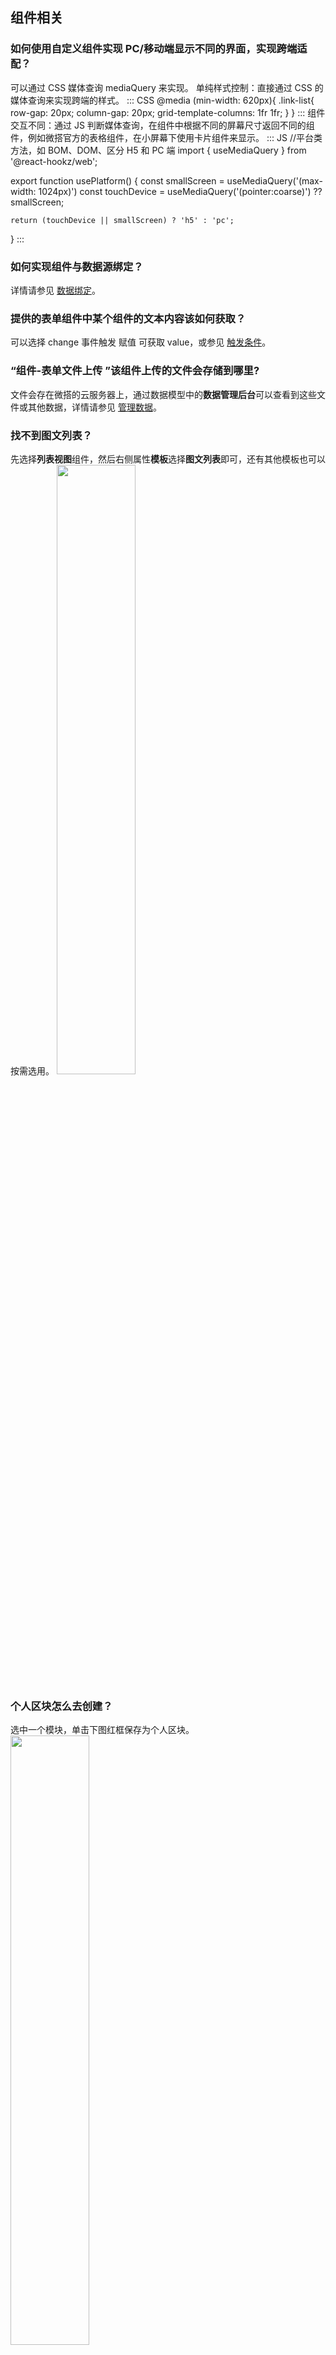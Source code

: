 ## 组件相关
[](id:que1)
### 如何使用自定义组件实现 PC/移动端显示不同的界面，实现跨端适配？
可以通过 CSS 媒体查询 mediaQuery 来实现。
单纯样式控制：直接通过 CSS 的媒体查询来实现跨端的样式。
<dx-codeblock>
:::  CSS
@media (min-width: 620px){
    .link-list{
        row-gap: 20px;
        column-gap: 20px;
        grid-template-columns: 1fr 1fr;
    }
}
:::
</dx-codeblock>
组件交互不同：通过 JS 判断媒体查询，在组件中根据不同的屏幕尺寸返回不同的组件，例如微搭官方的表格组件，在小屏幕下使用卡片组件来显示。
<dx-codeblock>
:::  JS
//平台类方法，如 BOM、DOM、区分 H5 和 PC 端
import { useMediaQuery } from '@react-hookz/web';

export function usePlatform() {
    const smallScreen = useMediaQuery('(max-width: 1024px)')
    const touchDevice = useMediaQuery('(pointer:coarse)') ?? smallScreen;
    
    return (touchDevice || smallScreen) ? 'h5' : 'pc';

}
:::
</dx-codeblock>


[](id:que2)
### 如何实现组件与数据源绑定？
详情请参见 [数据绑定](https://cloud.tencent.com/document/product/1301/69302)。


[](id:que3)
<!-- ### 如何实现组件的事件绑定？
详情请参见 [事件绑定](https://cloud.tencent.com/document/product/1301/58521)。
-->



[](id:que5)
### 提供的表单组件中某个组件的文本内容该如何获取？
可以选择 change 事件触发 赋值 可获取 value，或参见 [触发条件](https://cloud.tencent.com/document/product/1301/65931)。



[](id:que6)
### “组件-表单文件上传 ”该组件上传的文件会存储到哪里?
文件会存在微搭的云服务器上，通过数据模型中的**数据管理后台**可以查看到这些文件或其他数据，详情请参见 [管理数据](https://cloud.tencent.com/document/product/1301/66271)。


[](id:que7)
### 找不到图文列表？
 先选择**列表视图**组件，然后右侧属性**模板**选择**图文列表**即可，还有其他模板也可以按需选用。
<img src = "https://qcloudimg.tencent-cloud.cn/raw/4a983ef50cba2fbcefcb130ef2458443.png" style = "width:50%">


[](id:que8)
### 个人区块怎么去创建？
选中一个模块，单击下图红框保存为个人区块。
<img src = "https://qcloudimg.tencent-cloud.cn/raw/316c7124d8ede57fc711b151ed6bfc6d.png" style = "width:50%">





[](id:que10)
### 可以实现点击图片后隐藏图片吗？
1. 创建普通变量，变量类型选择 boolean，初始值为 true。
2. 选中**图片**组件，进入右侧**配置区** > **通用配置**页面，单击开启**条件展示**，绑定步骤1中的普通变量。
3. 创建自定义方法，自定义方法中令变量=false。
4. 选中上述**图片**组件，绑定自定义方法，点击时触发。

[](id:que11)
### 如何对地图进行操作标记？
表单地图组件不支持标记，需要用连接器自己封装前端组件，详情请参见 [自定义组件](https://cloud.tencent.com/document/product/1301/53287)。 



[](id:que12)
### 个人小程序能使用腾讯位置服务插件吗？
目前微搭平台暂时不能使用插件，已经支持了表单地图定位组件，可以是否满足需求。



[](id:que13)
### 目前在列表组件内支持不同管理用户查看不同部门的数据吗？
支持。



[](id:que14)
### 新建自定义应用，可以添加这样的节点组件吗？
不支持添加。
<img src = "https://qcloudimg.tencent-cloud.cn/raw/ff5391594c712a612a4ad0e811d32d11.png" style = "width:50%">



[](id:que15)
### 如果有一些复杂逻辑或者复杂页面微搭实现不了，要怎么跟微搭配合一起使用呢？
复杂逻辑或页面可以考虑用低代码编辑器自己写 JS 逻辑实现，同时也可以自己开发源码组件，满足对应场景。





## 页面相关
[](id:que16)
### 如何实现页面之间参数传递？
在微搭编辑器中，可通过配置页面参数来实现跳转传参功能，通常可用于实现对详情页面的内容控制。详情请参见 [实现页面跳转传参](https://cloud.tencent.com/document/product/1301/70204)。


[](id:qu17)
### 如何在应用或页面中展示数据源中的数据？for 循环和 if 循环如何实现？
详情请参见 [循环展示与条件展示](https://cloud.tencent.com/document/product/1301/58434)。 



[](id:que18)
### 什么是触发条件，如何设置触发条件？
详情请参见 [触发条件](https://cloud.tencent.com/document/product/1301/65931)。


[](id:que19)
### 平台方法是什么？如何使用？
详情请参见 [平台方法](https://cloud.tencent.com/document/product/1301/61120)。

[](id:que20)
### 顶部导航栏覆盖了侧边导航栏的内容，怎么解决呢？
不可以同时使用。


[](id:que21)
### 预览区和扫码预览都正常，体验版报错，体验版不可以点击？
下图报错不影响使用，link 不支持小程序，需要绑定点击事件平台方法 navigateTo  （链接组件不支持小程序）。

![](https://qcloudimg.tencent-cloud.cn/raw/3717548cd4250b977dcc020df012537d.png)

[](id:que22)
### 如何从 event 获取表单的值呢？
在表单输入组件中，行为配置，**change 输入改变**事件，通过 event.detail.value 可获取组件值。
<img src = "https://qcloudimg.tencent-cloud.cn/raw/56c9ae5dfc95bd1296701575154da4b2.png" style = "width:50%">
然后再赋值到变量上。
<img src = "https://qcloudimg.tencent-cloud.cn/raw/9705f2b20df6cf56ebcc538113645133.png" style = "width:50%">



[](id:que23)
### 表单选择或多选等如何实现动态下拉列表？
1. 新建一个数据源，叫做选项，增加 label 和 value 字段。
<img src = "https://qcloudimg.tencent-cloud.cn/raw/0c13d11a5309cb62d09c5ff4733bf45b.png" style = "width:50%">
2. 单击操作栏下**更多** > **发布**之后，进入数据管理后台。
<img src = "https://qcloudimg.tencent-cloud.cn/raw/a981cce470e3a8c235420582f63fab64.png" style = "width:50%">
3. 在选项这个数据源下的正式和体验环境分别单击**新建**，录入几条测试数据。
<img src = "https://qcloudimg.tencent-cloud.cn/raw/c83b6844ebef369b057a8a8b97602474.png" style = "width:50%">
4. 回到编辑器中刷新页面，单击左上方**变量**，新建一个模型变量 options，然后选择上面建的数据源，变量初始化方法选择**查询列表**，单击**保存**。
<img src = "https://qcloudimg.tencent-cloud.cn/raw/6473f49e6861a554a2a5e731e7292f84.png" style = "width:50%">
5. 然后在表单选择的属性上，单击选项列表旁边的**绑定按钮**。
 ![](https://qcloudimg.tencent-cloud.cn/raw/3b388a5f0c90c7205a441dd0de078719.png)
 选择模型变量下的 records 字段，该字段是一个包含 label 和 value 的数组，可以绑定到选项列表上。
 ![](https://qcloudimg.tencent-cloud.cn/raw/8a489109c8125c7ef114535ced895b1c.png)
6. 最后在预览区预览效果。


[](id:que24)
### 如何使用微搭实现上拉加载功能?
1. 在区块中选择列表展示区块。
<img src = "https://qcloudimg.tencent-cloud.cn/raw/36c72967d6552250c2f0b4dc973141dc.png" style = "width:50%"> 
2. 选择列表展示区块后会自动生成对应的数据源与自定义方法。
<img src = "https://qcloudimg.tencent-cloud.cn/raw/c6589992318fd39255c3c26086c2b5c5.png" style = "width:50%"> 
3. 通过左上角菜单进入**低码编辑器**，选择区块生成的自定义方法 `listLoadMore`。
<img src = "https://qcloudimg.tencent-cloud.cn/raw/a214aa8ac14be8c8e8b9117f14c8b811.png" style = "width:50%"> 
4. 按照如下注释对代码逻辑进行修改即可。
<dx-codeblock>
:::  js
export default async function({event}) {
    const meta = $page.dataset.state.wedaListMeta //此处替换为需要实现分页加载的模型变量
    console.log(meta);

    // $page.setState('dataset.state.$status.wedaListMeta.status', 'loading');
    app.utils.set($page, 'dataset.state.$status.wedaListMeta.status', 'loading')
    // $page.dataset.state.$status.wedaListMeta.status = 'loading'
    try {
        const data = await app.cloud.callDataSource({
            dataSourceName: 'weda_list_uun20hm',//此处替换为自己的数据源标识
            methodName: 'wedaGetRecords',
            params: {
                pageNo: meta.pageNo + 1,
                pageSize: meta.pageSize
            }
        })
        console.log(data)
        $page.setState({
            "wedaListMeta": {    //此处替换为自己的模型变量名称
                pageNo: data.pageNo,
                pageSize: data.pageSize,
                total: data.total,
                records: meta.records.concat(data.records)
            }
        })
        app.utils.set($page, 'dataset.state.$status.wedaListMeta.status', 'success')
        // $page.dataset.state.$status.wedaListMeta.status = 'success'
    }catch(e){
        console.log(e)
        app.utils.set($page, 'dataset.state.$status.wedaListMeta.status', 'fail')
        // $page.dataset.state.$status.wedaListMeta.status = 'fail'
    }
}
:::
</dx-codeblock>


[](id:que25)
### 文字版块布局统一大小问题？
需要固定最上面文字组件的 width。


[](id:que26)
### 怎样可以让 H5 页面一打开就是第三方页面？
可通过代码向页面插入节点。例如插入一个 script，可以直接在生命周期里面写一个插入脚本的语句。
![](https://qcloudimg.tencent-cloud.cn/raw/7e6995de6d239419fb490214ba10c7a9.jpg)
>?该方式只支持 H5，不支持小程序。


[](id:que27)
### 为什么图片在小程序端不显示？
小程序图片组件不支持高度 auto，可以把高度改为指定的尺寸。

[](id:que28)
### 应用创建后，数据源如何配置？
应用创建后，数据源可单击左上角的**数据源**，进入数据**模型页面**进行配置。
<img src = "https://qcloudimg.tencent-cloud.cn/raw/c252337ba161b32d5a77cff3e8f49dd6.png" style = "width:50%">

[](id:que29)
### 微信的那些 API 例如拍照，本地存储，微搭都能实现吗？
本地存储调用 localstorage 需要写低代码， 拍照上传用表单图片上传组件可以实现。


[](id:que30)
### 能不能在程序加载的时候自动得到 openid 和用户信息，而不用通过事件触发？
打开低码编辑器，每个页面都有一个 lifecycle 的那个文件。在那个文件里面调用获取 openid 的云函数。只支持 openid，用户信息不可以，用户信息必须是触发获取。

[](id:que31)
### 如何链接点击后的内容？点击卡片后跳转到详情页面？
详情可参见 [实现内容列表到内容详情页的页面跳转逻辑](https://cloud.tencent.com/document/product/1301/71824#.E5.AE.9E.E7.8E.B0.E5.86.85.E5.AE.B9.E5.88.97.E8.A1.A8.E5.88.B0.E5.86.85.E5.AE.B9.E8.AF.A6.E6.83.85.E9.A1.B5.E7.9A.84.E9.A1.B5.E9.9D.A2.E8.B7.B3.E8.BD.AC.E9.80.BB.E8.BE.91)。

[](id:que32)
### 如何设置控件表单输入的宽度？
进入右侧**样式** > **布局**里可以设置。
![](https://qcloudimg.tencent-cloud.cn/raw/4d1d19448a6fd98a94f4aebbdacd5689.png)


[](id:que33)
### 如何实现将用户所选的地理位置信息存储到数据库？
可以通过表单提交的方式，将选择的点位储存到数据源。

[](id:que34)
### 放一张二维码的图片怎么实现长按扫码功能呢？
图片组件的配置项里有，只在小程序的自定义应用中支持。

[](id:que35)
### 自定义页面，表单中一个字段，想让他作为 key，不能重复，怎么设置？
进入**数据模型**页面，把对应的字段设置成唯一。

[](id:que36)
### 轮播图，图片数组是在数据模型中存的，怎么实现绑定图片数组？
用模型变量连接数据模型，然后给轮播容器下的图片组件绑定模型变量中对应的字段。

[](id:que37)
### 页面分上下两部分内容，上部分内容多的话可以垂直滚动，下部分内容固定在底部不动，怎么实现？
上方滚动内容用滚动容器承接，下方固定内容，样式-定位，选择**绝对定位**，下方间距配置0，这样就会固定在底部。
<img src = "https://qcloudimg.tencent-cloud.cn/raw/dd3b3e737e7b3a9aec67b2ce7273c05d.png" style = "width:50%">


[](id:que38)
### 微搭素材库能批量删除素材吗?
目前不支持批量删除，可以单独删除。


[](id:que39)
### 地埋位置字段是不是只能用于小程序，不可以用于 Web 和 H5？
是支持小程序、H5 和 PC 端定位。



[](id:que40)
### 用模板新建的应用后，为什么在应用编辑器搜索不到“数据容器”组件？
**数据容器**不是一个组件，是一个组件的分类。
<img src = "https://qcloudimg.tencent-cloud.cn/raw/38a26c713588381d2e639b3d7c9e19a1.png" style = "width:50%">

[](id:que41)
### 需要在 index.html 的 head 引入“引入百度统计”脚本，怎么引入，可以修改 index 吗？
可以。需要在 lifecycle 里写 js 进行动态修改，append 一段统计的 js。


[](id:que42)
### 微搭现在支持链接蓝牙打印机吗？
需要调用小程序蓝牙能力，详情请参见 [蓝牙微信开放文档](https://developers.weixin.qq.com/miniprogram/dev/framework/device/beacon.html)。 


[](id:que43)
### 时间展示在前端，如何转换为日期格式展示？
在表达式里面写 app.utils.formatDate(new Date(forItems.idxx.xxy), 'yyyy-mm-dd')。


[](id:que44)
### 在数据模型创建了一个表单，想做一个可以查询这个表单的页面，如何操作呢？
页面中实现搜索功能，详情请参见 [搜索功能](https://mp.weixin.qq.com/s/7s3UcnWXw3rllVUR2HUvRg)。 



[](id:que45)
### 微搭如何获得图片或文件的 URL 链接？
微搭为了保证您的资源安全，设置了防盗链逻辑，用户不可获得永久地址。
- 在数据管理后台可以实现图片、文件的下载和管理。
- 在应用内展示图片可以使用“图片”组件
- 需要获得 URL 的场景可参见 [在应用中使用数据源](https://docs.cloudbase.net/lowcode/datasource/usage#appcloudgettempfileurl)。 



[](id:que46)
### 使用的模板页面，删除了协议内容后，无法提交是什么原因？且页面也没有提示报错？
模板自定义方法中限制了必须同意协议按钮才能进行下一步提交，删除后 confirm 这个字段拿不到，所以提交失败。



[](id:que47)
### 数据源图片能支持上传多张吗？
在**字段设置**页面中，如下图设置对应参数即可实现上传多张图片。
<img src = "https://qcloudimg.tencent-cloud.cn/raw/c6631958bc1e8e2d99a0f841ae353a48.png" style = "width:50%"> 




[](id:que48)
### 怎么解除循环展示？
选中对应组件，进入右侧属性面板**高级属性**页面，单击**循环展示**右侧，解除绑定。
![](https://qcloudimg.tencent-cloud.cn/raw/7a61902f141c24d6d9bbda56b8470ab2.png)



[](id:que49)
### 如何将日期或时间格式化展示？
目前官方自定义应用中使用**变量绑定**或**模型应用**都会自动将时间格式化。详情请参见 [数据源自定义方法](https://docs.cloudbase.net/lowcode/datasource/add-methods)。



[](id:que50)
### 微搭数据源模糊查询怎么写？如何实现多条模糊查询？
可通过低码编辑器进行数据源的绑定。更多查询操作请参见 [查询指令](https://docs.cloudbase.net/api-reference/server/node-sdk/database/database#%E6%9F%A5%E8%AF%A2%E6%8C%87%E4%BB%A4)。

[](id:que51)
### 微搭怎么写联表查询呢？
可以在数据源的自定义方法中使用数据库的 lookup 功能实现。详情请参见 [Aggregate.lookup 接口](https://docs.cloudbase.net/api-reference/server/node-sdk/database/aggregate/stages/lookup)。

[](id:que52)
### 如何实现从数据源多张数据表里取数据，按照一定公式计算，然后在页面展示？
用模型变量绑定 getRecord 方法查询，入参为输入框的值，再用低码编辑器给变量做公式计算。



[](id:que53)
### 使用表单容器中自带的绑定数据源新增记录，如何得到新增数据后返回的 \_id 值？
看 create 方法有没返回值，有的话， 数据源的 success 里， 通过 event.detail  获取返回值。



[](id:que54)
### 提示发生异常该怎么处理？
<img src = "https://qcloudimg.tencent-cloud.cn/raw/90691f7a0edb5091f224e629eec92101.png" style = "width:50%"> 
某个分支兼容出了问题，可以选中其中任意一下组件，然后单击**刷新**，就可以恢复。
<img src = "https://qcloudimg.tencent-cloud.cn/raw/137decd98acb43dd0b97d68bc02de0b8.png" style = "width:50%"> 

[](id:que55)
### 系统服务器只支持 HTTP 方法获取数据，需要以 text 格式发送 post 内容，如何能实现从服务器获取数据？
您可以使用**自定义连接器** > **自定义代码**的方式实现。详情请参见 [自定义代码（云函数）](https://cloud.tencent.com/document/product/1301/68440)。


[](id:que56)
### 模板里面的《用户服务协议》和《隐私政策》，点击会出现详情页，需要修改详情的内容，在哪里修改呢？
<img src = "https://qcloudimg.tencent-cloud.cn/raw/8e860a0b254d80e5207d509d3c3969c3.png" style = "width:50%">

可通过右侧属性，文本内容进行修改。
<img src = "https://qcloudimg.tencent-cloud.cn/raw/831de0cf0ef4bcebdb86ec569eff8a89.png" style = "width:50%">

[](id:que57)
### 如何实现点击图片保存到相册功能？
目前在 H5 上是支持的，小程序暂不支持。


[](id:que58)
### 图片上传组件，上传图片后，如何获取到图片的fileId?
表单组件得 change 事件会返回这个数据，在 event.detail.value 可以获取到 fileId。

[](id:que59)
### 微搭的数据中的图片是否能导出（单独导出）？
场景就是：提交数据中有图片 然后需要图片进行打包下载或者导出。
数据管理后台可以直接下载，导出目前是 cloudid，需要通过转换成 HTTP 链接下载。

[](id:que60)
### 低代码编辑器里怎么进入微信JS sdk呢？
详情请参见 [数据库文档](https://docs.cloudbase.net/api-reference/openapi/database)。

[](id:que61)
### 微搭里如何禁用事件冒泡呢？
目前不支持。

[](id:que62)
### 怎么改变地图在小程序上显示样式（长宽位置）？
表单容器里包普通容器然后再包地图定位。

[](id:que63)
### 如何使用选项卡组件配置固定在顶部不随页面滑动呢？
可以在选项卡内部放置一个滚动容器。

[](id:que64)
### 如何怎么实现联表查询？
可以在数据源的自定义方法中使用数据库的 lookup 功能实现，详情请参见 [云开发文档 ](https://docs.cloudbase.net/api-reference/server/node-sdk/database/aggregate/stages/lookup)。
